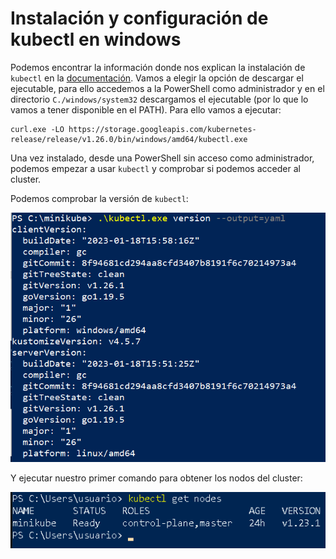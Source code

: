 # Instalación y configuración de kubectl en windows

Podemos encontrar la información donde nos explican la instalación de `kubectl` en la [documentación](https://kubernetes.io/docs/tasks/tools/install-kubectl-windows/). Vamos a elegir la opción de descargar el ejecutable, para ello accedemos a la PowerShell como administrador y en el directorio `C./windows/system32` descargamos el ejecutable (por lo que lo vamos a tener disponible en el PATH). Para ello vamos a ejecutar:

```
curl.exe -LO https://storage.googleapis.com/kubernetes-release/release/v1.26.0/bin/windows/amd64/kubectl.exe
```

Una vez instalado, desde una PowerShell sin acceso como administrador, podemos empezar a usar `kubectl` y comprobar si podemos acceder al cluster.

Podemos comprobar la versión de `kubectl`:

![windows1](img/windows11.png)

Y ejecutar nuestro primer comando para obtener los nodos del cluster:

![windows1](img/windows12.png)